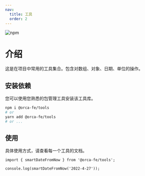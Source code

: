 ```yaml
---
nav:
  title: 工具
  order: 2
---
```


![npm](https://img.shields.io/npm/v/@orca-fe/tools.svg)

# 介绍

这是在项目中常用的工具集合。包含对数组、对象、日期、单位的操作。

## 安装依赖

您可以使用您熟悉的包管理工具安装该工具库。

```bash
npm i @orca-fe/tools
# or
yarn add @orca-fe/tools
# or ...
```

## 使用

具体使用方式，请查看每一个工具的文档。

```tsx | pure
import { smartDateFromNow } from '@orca-fe/tools';

console.log(smartDateFromNow('2022-4-27'));
```
